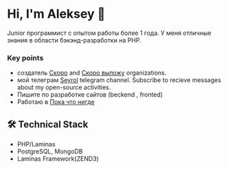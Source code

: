 # Hi, I'm Aleksey 👋
Junior программист с опытом работы более 1 года. У меня отличные знания в области бэкэнд-разработки на PHP.


### Key points
*   создатель [Скоро](https://github.com/Seyrol) and [Скоро выложу](https://github.com/Seyrol) organizations.
*   мой телеграм [Seyrol](https://t.me/Seyrol) telegram channel. Subscribe to recieve messages about my open-source activities.
*   Пишите по разработке сайтов (beckend , fronted)
*   Работаю в [Пока что нигде](https://github.com/Seyrol)

## 🛠 Technical Stack
*   PHP/Laminas
*   PostgreSQL, MongoDB
*   Laminas Framework(ZEND3)
